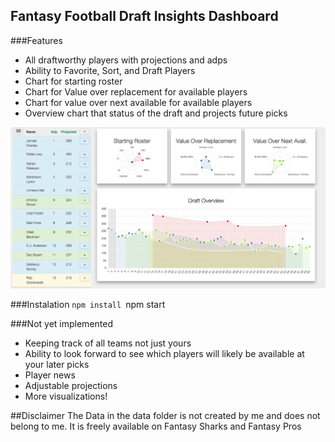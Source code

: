 ## Fantasy Football Draft Insights Dashboard

###Features
* All draftworthy players with projections and adps
* Ability to Favorite, Sort, and Draft Players
* Chart for starting roster
* Chart for Value over replacement for available players
* Chart for value over next available for available players
* Overview chart that status of the draft and projects future picks

![alt tag](./docs/screenshot.png)

###Instalation
`npm install
`npm start

###Not yet implemented
* Keeping track of all teams not just yours
* Ability to look forward to see which players will likely be available at your later picks
* Player news
* Adjustable projections
* More visualizations!

##Disclaimer
The Data in the data folder is not created by me and does not belong to me.  It is freely available on Fantasy Sharks and Fantasy Pros
